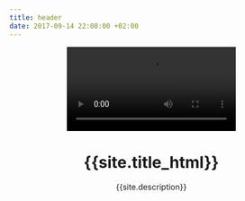 ```yaml
---
title: header
date: 2017-09-14 22:08:00 +02:00
---
```


<header id="about">
    <video src="{{site.header_vide}}" loop autoplay></video>
    <div class="container">
        <h1>{{site.title_html}}</h1>
        <p class="lead">{{site.description}}</p>
    </div>
</header>